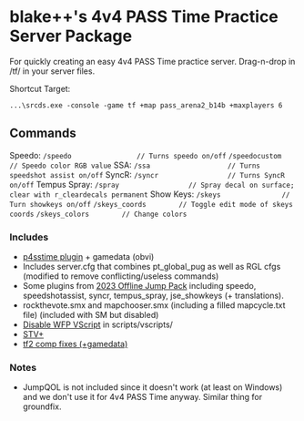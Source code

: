 # blake++'s 4v4 PASS Time Practice Server Package
For quickly creating an easy 4v4 PASS Time practice server. Drag-n-drop in /tf/ in your server files.

Shortcut Target:
```
...\srcds.exe -console -game tf +map pass_arena2_b14b +maxplayers 6
```

## Commands
Speedo:
`/speedo                // Turns speedo on/off`
`/speedocustom          // Speedo color RGB value`
SSA:
`/ssa                   // Turns speedshot assist on/off`
SyncR:
`/syncr                 // Turns SyncR on/off`
Tempus Spray:
`/spray                 // Spray decal on surface; clear with r_cleardecals permanent`
Show Keys:
`/skeys               // Turn showkeys on/off`
`/skeys_coords        // Toggle edit mode of skeys coords`
`/skeys_colors        // Change colors`

### Includes
- [p4sstime plugin](https://github.com/p4sstime/p4sstime-server-resources/) + gamedata (obvi)
- Includes server.cfg that combines pt_global_pug as well as RGL cfgs (modified to remove conflicting/useless commands)
- Some plugins from [2023 Offline Jump Pack](https://jump.tf/forum/index.php?topic=3294.0) including speedo, speedshotassist, syncr, tempus_spray, jse_showkeys (+ translations).
- rockthevote.smx and mapchooser.smx (including a filled mapcycle.txt file) (included with SM but disabled)
- [Disable WFP VScript](https://gamebanana.com/mods/448996) in scripts/vscripts/
- [STV+](https://github.com/dalegaard/srctvplus)
- [tf2 comp fixes (+gamedata)](https://github.com/ldesgoui/tf2-comp-fixes)

### Notes
- JumpQOL is not included since it doesn't work (at least on Windows) and we don't use it for 4v4 PASS Time anyway. Similar thing for groundfix.